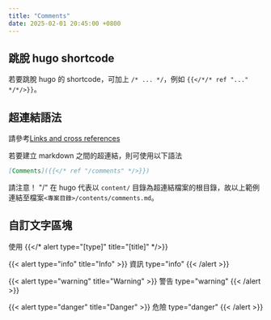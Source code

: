 ```yaml
---
title: "Comments"
date: 2025-02-01 20:45:00 +0800
---
```


## 跳脫 hugo shortcode

若要跳脫 hugo 的 shortcode，可加上 `/* ... */`，例如 `{{</*/* ref "..." */*/>}}`。

## 超連結語法

請參考[Links and cross references](https://gohugo.io/content-management/cross-references/)

若要建立 markdown 之間的超連結，則可使用以下語法

```markdown
[Comments]({{</* ref "/comments" */>}})
```

請注意！ "/" 在 hugo 代表以 `content/` 目錄為超連結檔案的根目錄，故以上範例連結至檔案`<專案目錄>/contents/comments.md`。

## 自訂文字區塊
使用
{{</* alert type="[type]" title="[title]" */>}}

{{< alert type="info" title="Info" >}}
資訊
type="info"
{{< /alert >}}

{{< alert type="warning" title="Warning" >}}
警告
type="warning"
{{< /alert >}}

{{< alert type="danger" title="Danger" >}}
危險
type="danger"
{{< /alert >}}